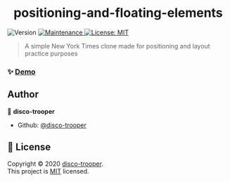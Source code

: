 <h1 align="center">positioning-and-floating-elements</h1>
<p>
  <img alt="Version" src="https://img.shields.io/badge/version-1.0.0-blue.svg?cacheSeconds=2592000" />
  <a href="https://github.com/disco-trooper/positioning-and-floating-elements/graphs/commit-activity" target="_blank">
    <img alt="Maintenance" src="https://img.shields.io/badge/Maintained%3F-yes-green.svg" />
  </a>
  <a href="https://github.com/disco-trooper/positioning-and-floating-elements/blob/master/LICENSE" target="_blank">
    <img alt="License: MIT" src="https://img.shields.io/github/license/disco-trooper/positioning-and-floating-elements" />
  </a>
</p>

> A simple New York Times clone made for positioning and layout practice purposes

### ✨ [Demo](https://disco-trooper.github.io/positioning-and-floating-elements/)

## Author

👤 **disco-trooper**

- Github: [@disco-trooper](https://github.com/disco-trooper)

## 📝 License

Copyright © 2020 [disco-trooper](https://github.com/disco-trooper).<br />
This project is [MIT](https://github.com/disco-trooper/positioning-and-floating-elements/blob/master/LICENSE) licensed.
